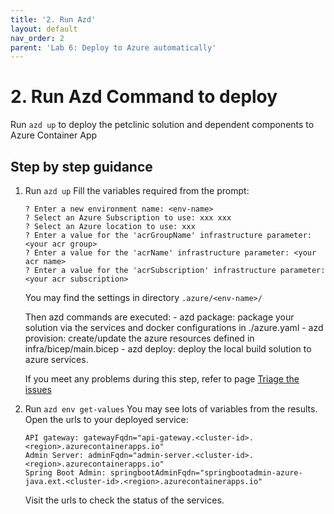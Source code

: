 ```yaml
---
title: '2. Run Azd'
layout: default
nav_order: 2
parent: 'Lab 6: Deploy to Azure automatically'
---
```


# 2. Run Azd Command to deploy

Run `azd up` to deploy the petclinic solution and dependent components to Azure Container App

## Step by step guidance

1. Run `azd up`
    Fill the variables required from the prompt:

    ```text
    ? Enter a new environment name: <env-name>
    ? Select an Azure Subscription to use: xxx xxx
    ? Select an Azure location to use: xxx
    ? Enter a value for the 'acrGroupName' infrastructure parameter: <your acr group>
    ? Enter a value for the 'acrName' infrastructure parameter: <your acr name>
    ? Enter a value for the 'acrSubscription' infrastructure parameter: <your acr subscription>
    ```

    You may find the settings in directory `.azure/<env-name>/`

    Then azd commands are executed:
        - azd package: package your solution via the services and docker configurations in ./azure.yaml
        - azd provision: create/update the azure resources defined in infra/bicep/main.bicep
        - azd deploy: deploy the local build solution to azure services.

    If you meet any problems during this step, refer to page [Triage the issues](0603.md)

1. Run  `azd env get-values`
    You may see lots of variables from the results.
    Open the urls to your deployed service:

    ```text
    API gateway: gatewayFqdn="api-gateway.<cluster-id>.<region>.azurecontainerapps.io"
    Admin Server: adminFqdn="admin-server.<cluster-id>.<region>.azurecontainerapps.io"
    Spring Boot Admin: springbootAdminFqdn="springbootadmin-azure-java.ext.<cluster-id>.<region>.azurecontainerapps.io"
    ```

    Visit the urls to check the status of the services.
